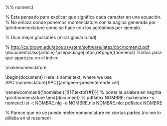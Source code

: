%% nomencl

% Esta pensado para explicar que significa cada caracter en una ecuación.
% No enlaza donde ponemos \nomenclature con la página generada por \printnomenclature como se hace con los acrónimos por ejemplo.

% Usar mejor glossaries (mirar glosario.md)

% http://cs.brown.edu/about/system/software/latex/doc/nomencl.pdf
\documentclass{article}
\usepackage[intoc,refpage]{nomencl} %intoc para que aparezca en el indice

\makenomenclature

\begin{document}
Here is some text, where we use APC.\nomenclature{APC}{antigeen-presenterende cel}

\renewcommand{\nomlabel}[1]{{\textbf{#1}}} % poner la palabra en negrita
\printnomenclature
\end{document}
% pdflatex NOMBRE; makeindex -s nomencl.ist -t NOMBRE.nlg -o NOMBRE.nls NOMBRE.nlo; pdflatex NOMBRE

% Parece que no se puede meter nomenclature en ciertas partes (no me lo pillaba en el resumen)
